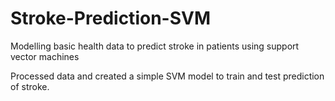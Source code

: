 # Stroke-Prediction-SVM
Modelling basic health data to predict stroke in patients using support vector machines

Processed data and created a simple SVM model to train and test prediction of stroke.

